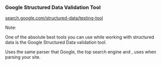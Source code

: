### Google Structured Data Validation&nbsp;Tool

[search.google.com/structured-data/testing-tool](https://search.google.com/structured-data/testing-tool)

Note:

One of the absolute best tools you can use while working with structured data is the Google Structured Data validation tool.

Uses the same parser that Google, the top search engine and , uses when parsing your site.